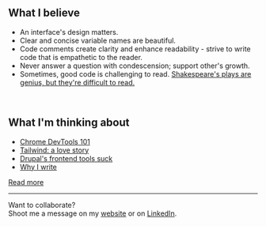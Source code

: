 ## What I believe
- An interface's design matters.
- Clear and concise variable names are beautiful.
- Code comments create clarity and enhance readability - strive to write code that is empathetic to the reader.
- Never answer a question with condescension; support other's growth.
- Sometimes, good code is challenging to read. [Shakespeare's plays are genius, but they're difficult to read.][typical-programmer]
<br/>

## What I'm thinking about

<!-- BLOG-POST-LIST:START -->
- [Chrome DevTools 101](https://www.wittenbrockdesign.com/chrome-devtools-101/)
- [Tailwind: a love story](https://www.wittenbrockdesign.com/tailwind-a-love-story/)
- [Drupal's frontend tools suck](https://www.wittenbrockdesign.com/drupals-frontend-tools-suck/)
- [Why I write](https://www.wittenbrockdesign.com/why-i-write/)
<!-- BLOG-POST-LIST:END -->

[Read more][website]


---

Want to collaborate?<br>
Shoot me a message on my [website](https://www.wittenbrockdesign.com/#contact) or on [LinkedIn][linkedin].

[website]: https://www.wittenbrockdesign.com
[linkedin]: https://www.linkedin.com/in/william-wittenbrock/
[typical-programmer]: https://typicalprogrammer.com/what-does-code-readability-mean
